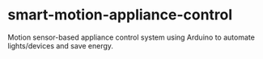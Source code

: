 # smart-motion-appliance-control
Motion sensor-based appliance control system using Arduino to automate lights/devices and save energy.
